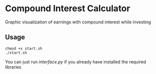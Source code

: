 # Compound Interest Calculator

Graphic visualization of earnings with compound interest while investing

## Usage
```
chmod +x start.sh
./start.sh
```

You can just run *interface.py* if you already have installed the required libraries
